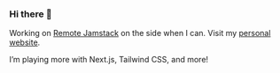 ### Hi there 👋

Working on [Remote Jamstack](https://remotejamstack.com) on the side when I can. Visit my [personal website](https://chrishrtmn.com).

I’m playing more with Next.js, Tailwind CSS, and more!
